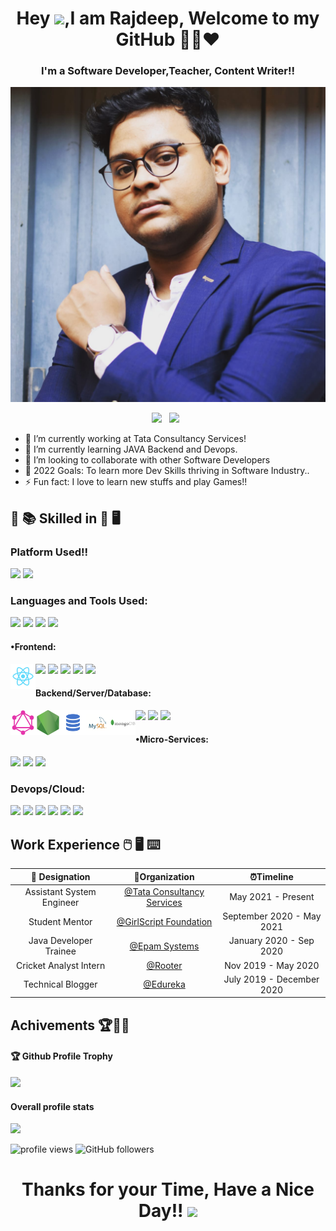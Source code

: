 <h1 align="center">Hey <img src="https://raw.githubusercontent.com/soumyadip007/soumyadip007/master/Hi.gif" width="40px" />,I am Rajdeep, Welcome to my GitHub 👨‍💻❤️</h1>
 <h3 align="center">I'm a Software Developer,Teacher, Content Writer!!</h3>

<img src="https://github.com/Rajdp07/Rajdp07/blob/master/Me/profile.jpeg" >
<p align="center">
<a href="https://www.linkedin.com/in/rajdeep-majumder-845266178/"><img height="30" src="https://raw.githubusercontent.com/soumyadip007/soumyadip007/master/img/social/l.png"></a>&nbsp;&nbsp;
<a href="https://medium.com/@rajdeepmajumder925"><img height="30" src="https://raw.githubusercontent.com/soumyadip007/soumyadip007/master/img/social/mm.png"></a>&nbsp;&nbsp;

- 🔭 I’m currently working at Tata Consultancy Services!
- 🌱 I’m currently learning JAVA Backend and Devops.
- 👯 I’m looking to collaborate with other Software Developers
- 🥅 2022 Goals: To learn more Dev Skills thriving in Software Industry..
- ⚡ Fun fact: I love to learn new stuffs and play Games!!

## :open_book: :books: Skilled in :closed_book: :desktop_computer:

### Platform Used!!
<code><img src="https://raw.githubusercontent.com/soumyadip007/soumyadip007/master/img/platform/linux.png" height="30"></code>
<code><img src="https://raw.githubusercontent.com/soumyadip007/soumyadip007/master/img/platform/windows.jpg" height="30"></code>

### Languages and Tools Used:
<code><img src="https://raw.githubusercontent.com/soumyadip007/soumyadip007/master/img/pl/c.png" height="30"></code>
<code><img src="https://raw.githubusercontent.com/soumyadip007/soumyadip007/master/img/pl/java.png" height="30"></code>
<code><img src="https://raw.githubusercontent.com/soumyadip007/soumyadip007/master/img/pl/python.png" height="30"></code>
<code><img src="https://raw.githubusercontent.com/soumyadip007/soumyadip007/master/img/pl/js.png" height="30"></code>

#### •Frontend:
<code><img src="https://raw.githubusercontent.com/soumyadip007/soumyadip007/master/img/web/ui/html.png" height="30"></code>
<code><img src="https://raw.githubusercontent.com/soumyadip007/soumyadip007/master/img/web/ui/css.png" height="30"></code>
<code><img src="https://raw.githubusercontent.com/soumyadip007/soumyadip007/master/img/web/ui/bt.jpg" height="30"></code>
<img align="left" alt="React" width="40px" src="https://raw.githubusercontent.com/github/explore/80688e429a7d4ef2fca1e82350fe8e3517d3494d/topics/react/react.png" />
<code><img src="https://raw.githubusercontent.com/soumyadip007/soumyadip007/master/img/web/ui/jq.jpg" height="30"></code>
<code><img src="https://raw.githubusercontent.com/soumyadip007/soumyadip007/master/img/pl/js.png" height="30"></code>

#### Backend/Server/Database:
<code><img src="https://raw.githubusercontent.com/soumyadip007/soumyadip007/master/img/web/backend/spring-boot.png" height="30"></code>
<img align="left" alt="GraphQL" width="40px" src="https://raw.githubusercontent.com/github/explore/80688e429a7d4ef2fca1e82350fe8e3517d3494d/topics/graphql/graphql.png" />
<img align="left" alt="Node.js" width="40px" src="https://raw.githubusercontent.com/github/explore/80688e429a7d4ef2fca1e82350fe8e3517d3494d/topics/nodejs/nodejs.png" />
<img align="left" alt="SQL" width="40px" src="https://raw.githubusercontent.com/github/explore/80688e429a7d4ef2fca1e82350fe8e3517d3494d/topics/sql/sql.png" />
<img align="left" alt="MySQL" width="40px" src="https://raw.githubusercontent.com/github/explore/80688e429a7d4ef2fca1e82350fe8e3517d3494d/topics/mysql/mysql.png" />
<img align="left" alt="MongoDB" width="40px" src="https://raw.githubusercontent.com/github/explore/80688e429a7d4ef2fca1e82350fe8e3517d3494d/topics/mongodb/mongodb.png" />
<code><img src="https://raw.githubusercontent.com/soumyadip007/soumyadip007/master/img/db/redis.png" height="30"></code>
 <code><img src="https://raw.githubusercontent.com/soumyadip007/soumyadip007/master/img/db/cas.png" height="30"></code>
 
 #### •Micro-Services:
 <code><img src="https://raw.githubusercontent.com/soumyadip007/soumyadip007/master/img/web/ms/rest.png" height="30"></code>
 <code><img src="https://raw.githubusercontent.com/soumyadip007/soumyadip007/master/img/web/ms/kafka.png" height="30"></code>
 <code><img src="https://raw.githubusercontent.com/soumyadip007/soumyadip007/master/img/web/ms/eureka.png" height="30"></code>
 

### Devops/Cloud:
<code><img src="https://raw.githubusercontent.com/soumyadip007/soumyadip007/master/img/cloud/maven.png" height="30"></code>
<code><img src="https://raw.githubusercontent.com/soumyadip007/soumyadip007/master/img/cloud/git.png" height="30"></code>
<code><img src="https://raw.githubusercontent.com/soumyadip007/soumyadip007/master/img/cloud/github.png" height="30"></code>
<code><img src="https://raw.githubusercontent.com/soumyadip007/soumyadip007/master/img/cloud/docker.png" height="30"></code>
<code><img src="https://raw.githubusercontent.com/soumyadip007/soumyadip007/master/img/cloud/ku.jpg" height="30"></code>
<code><img src="https://raw.githubusercontent.com/soumyadip007/soumyadip007/master/img/cloud/jenkins.jpg" height="30"></code>
 
 
## Work Experience :computer_mouse: :desktop_computer: :keyboard:

| 💼 Designation |  🏢Organization | ⏰Timeline  |
| :-: | :-: | :-: |
| Assistant System Engineer | [@Tata Consultancy Services](https://www.tcs.com/) | May 2021 - Present |
| Student Mentor | [@GirlScript Foundation](https://www.girlscript.tech/home) | September 2020 - May 2021 |
| Java Developer Trainee | [@Epam Systems](https://www.epam.com/) | January 2020 - Sep 2020 |
| Cricket Analyst Intern | [@Rooter](https://web.rooter.gg/) | Nov 2019 - May 2020 |
| Technical Blogger | [@Edureka](https://www.edureka.co/) | July 2019 - December 2020 |
 

## Achivements 🏆🏅🎉
<h4>🏆 Github Profile Trophy</h4>
  <a href="https://github.com/ryo-ma/github-profile-trophy">
    <img src="https://github-profile-trophy.vercel.app/?username=Rajdp07&theme=onedark&column=7&hide=PullRequest"/>
  </a>


#### Overall profile stats
![](https://github-readme-stats.vercel.app/api?username=Rajdp07&count_private=true&theme=merko&show_icons=true&hide=prs)

<img src="https://gpvc.arturio.dev/Rajdp07" alt="profile views"/>  <img alt="GitHub followers" src="https://img.shields.io/github/followers/Rajdp07?style=social"/> 

<h1 align="center">Thanks for your Time, Have a Nice Day!! <img src="https://raw.githubusercontent.com/soumyadip007/soumyadip007/master/Hi.gif" width="40px" /></h1>
